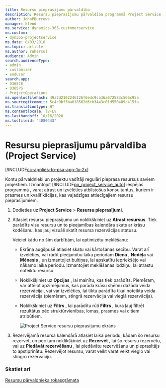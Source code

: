 ```yaml
---
title: Resursu pieprasījumu pārvaldība
description: Resursu pieprasījumu pārvaldība programmā Project Service
author: JohnPBurrows
manager: kfend
ms.service: dynamics-365-customerservice
ms.custom:
- dyn365-projectservice
ms.date: 8/03/2018
ms.topic: article
ms.author: ruhercul
audience: Admin
search.audienceType:
- admin
- customizer
- enduser
search.app:
- D365CE
- D365PS
- ProjectOperations
ms.openlocfilehash: 49a2d2102246126f6edc9cb36a072583c566c95a
ms.sourcegitcommit: 5c4c9bf3ba018562d6cb3443c01d550489c415fa
ms.translationtype: HT
ms.contentlocale: lv-LV
ms.lasthandoff: 10/16/2020
ms.locfileid: "4080443"
---
```

# <a name="manage-resource-requests-project-service"></a>Resursu pieprasījumu pārvaldība (Project Service)

[!INCLUDE[cc-applies-to-psa-app-1x-2x](../includes/cc-applies-to-psa-app-1x-2x.md)]

Kontu pārvaldnieki un projektu vadītāji regulāri pieprasa resursus saviem projektiem. Izmantojot [!INCLUDE[pn_project_service_auto](../includes/pn-project-service-auto.md)] iespējas programmā , varat atrast un izvēlēties atbilstošus konsultantus, kuriem ir prasmes un kvalifikācijas, kas vajadzīgas attiecīgajiem resursu pieprasījumiem.  
  
1. Dodieties uz **Project Service** > **Resursu pieprasījumi**.  
  
2. Atlasiet resursu pieprasījumu un noklikšķiniet uz **Atrast resursus**. Tiek parādīts visu resursu un to pieejamības kalendāra skats ar krāsu kodēšanu, kas ļauj vizuāli skatīt resursa rezervācijas statusu.  
  
    Veiciet kādu no šīm darbībām, lai optimizētu meklēšanu:  
  
   -   Ekrāna augšpusē atlasiet skatu vai kārtošanas secību. Varat arī izvēlēties, vai rādīt pieejamību laika periodam **Diena** , **Nedēļa** vai **Mēnesis** , un izmantojiet bultiņas, lai apskatītu iepriekšējo vai nākamo laika periodu. Izmantojiet meklēšanas lodziņu, lai atrastu noteiktu resursu.  
  
   -   Noklikšķiniet uz **Opcijas** , lai mainītu, kas tiek parādīts. Piemēram, var attēlot apzīmējumus, kas parāda krāsu shēmu dažāda veida rezervācijai, vai var izvēlēties, lai tiktu parādīta tikai noteikta veida rezervācija (piemēram, stingrā rezervācija vai vieglā rezervācija).  
  
   -   Noklikšķiniet uz **Filtrs** , lai parādītu rūti **Filtrs** , kura ļauj filtrēt rezultātus pēc struktūrvienības, lomas, prasmes vai citiem atribūtiem.  
  
       ![Project Service resursu pieprasījumu ekrāns](../psa/media/project-service-resource-request-screen.png "Project Service resursu pieprasījumu ekrāns")  
  
3. Rezervējamā resursa kalendārā atlasiet laika periodu, kādam šo resursu rezervēt, un pēc tam noklikšķiniet uz **Rezervēt** , lai šo resursu rezervētu, vai uz **Piedāvāt rezervēšanu** , lai piedāvātu rezervēšanu un pieprasītājs to apstiprinātu. Rezervējot resursu, varat veikt varat veikt vieglo vai stingro rezervāciju.  
  
### <a name="see-also"></a>Skatiet arī  
 [Resursu pārvaldnieka rokasgrāmata](../psa/resource-manager-guide.md)
